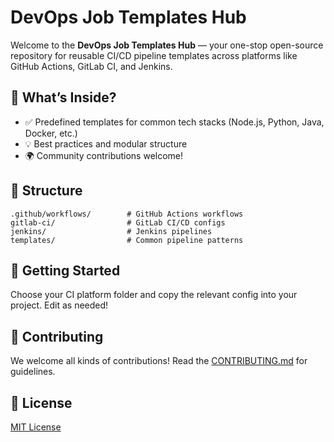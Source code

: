 # DevOps Job Templates Hub

Welcome to the **DevOps Job Templates Hub** — your one-stop open-source repository for reusable CI/CD pipeline templates across platforms like GitHub Actions, GitLab CI, and Jenkins.

## 🔧 What’s Inside?

- ✅ Predefined templates for common tech stacks (Node.js, Python, Java, Docker, etc.)
- 💡 Best practices and modular structure
- 🌍 Community contributions welcome!

## 📁 Structure

```
.github/workflows/        # GitHub Actions workflows
gitlab-ci/                # GitLab CI/CD configs
jenkins/                  # Jenkins pipelines
templates/                # Common pipeline patterns
```

## 🚀 Getting Started

Choose your CI platform folder and copy the relevant config into your project. Edit as needed!

## 🙌 Contributing

We welcome all kinds of contributions! Read the [CONTRIBUTING.md](CONTRIBUTING.md) for guidelines.

## 📜 License

[MIT License](LICENSE)
